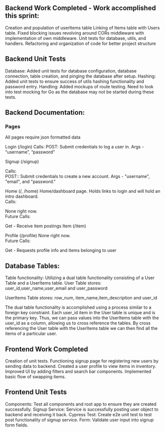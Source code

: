 ## Backend Work Completed - Work accomplished this sprint:  

Creation and population of userItems table
Linking of Items table with Users table.
Fixed blocking issues revolving around CORs middleware with implementation of own middleware.
Unit tests for database, utils, and handlers.
Refactoring and organization of code for better project structure


## Backend Unit Tests
Database: Added unit tests for database configuration, database connection, table creation, and pinging the database after setup.
Hashing: Added unit tests to ensure success of utils hashing functionality and password entry.
Handling: Added mockups of route testing. Need to look into test mocking for Go as the database may not be started during these tests. 

## Backend Documentation:
### Pages
All pages require json formatted data

Login (/login) 
Calls: 
POST: Submit credentials to log a user in. 
Args - “username”, “password”


Signup (/signup)  

Calls:  
POST:: Submit credentials to create a new account. 
Args - "username", "email", and "password."
  
Home (/, /home) Home/dashboard page. Holds links to login and will hold an intro dashboard.  
Calls:  

None right now.   
Future Calls:  

Get - Receive item postings
Item (/item)

Profile (/profile)
None right now.  
Future Calls:  

Get - Requests profile info and items belonging to user

## Database Tables:

Table functionality:
Utilizing a dual table functionality consisting of a User Table and a UserItems table.
User Table stores: user_id,user_name,user_email and user_password  

UserItems Table stores: row_num, item_name,item_description and user_id

The dual table functionality is accomplished using a process similar to a foreign key constraint.
Each user_id item in the User table is unique and is the primary key.
Thus, we can pass values into the UserItems table with the user_id as a column, allowing us to cross reference the tables.
By cross referencing the User table with the UserItems table we can then find all the items of a particular user.

## Frontend Work Completed
Creation of unit tests.
Functioning signup page for registering new users by sending data to backend.
Created a user profile to view items in inventory.
Improved UI by adding filters and search bar components.
Implemented basic flow of swapping items.

## Frontend Unit Tests
Components: Test all components and root app to ensure they are created successfully.
Signup Service: Service is successfully posting user object to backend and receiving it back.
Cypress Test: Create e2e unit test to test post functionality of signup service.
Form: Validate user input into signup form fields.
